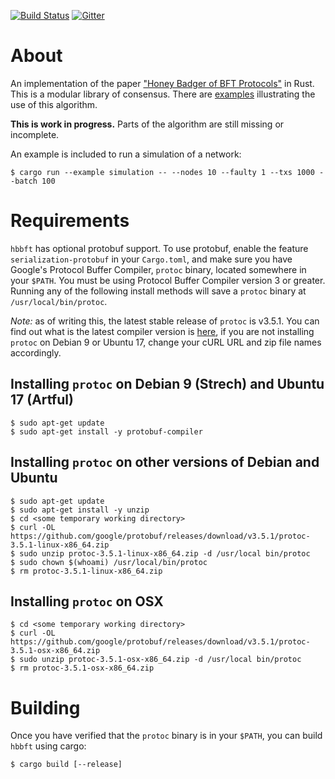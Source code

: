[![Build Status](https://travis-ci.com/poanetwork/hbbft.svg?branch=master)](https://travis-ci.com/poanetwork/hbbft) 
[![Gitter](https://badges.gitter.im/poanetwork/hbbft.svg)](https://gitter.im/poanetwork/hbbft?utm_source=badge&utm_medium=badge&utm_campaign=pr-badge)

# About

An implementation of the paper
["Honey Badger of BFT Protocols"](https://eprint.iacr.org/2016/199.pdf)
in Rust. This is a modular library of consensus. There are
[examples](./examples/README.md) illustrating the use of this algorithm.

**This is work in progress.** Parts of the algorithm are still missing
or incomplete.

An example is included to run a simulation of a network:

    $ cargo run --example simulation -- --nodes 10 --faulty 1 --txs 1000 --batch 100

# Requirements

`hbbft` has optional protobuf support. To use protobuf, enable the feature
`serialization-protobuf` in your `Cargo.toml`, and make sure you have
Google's Protocol Buffer Compiler, `protoc` binary, located somewhere in
your `$PATH`. You must be using Protocol Buffer Compiler version 3 or greater.
Running any of the following install methods will save a `protoc` binary at
`/usr/local/bin/protoc`.

*Note:* as of writing this, the latest stable release of `protoc` is
v3.5.1. You can find out what is the latest compiler version is
[here](https://github.com/google/protobuf/releases), if you are not
installing `protoc` on Debian 9 or Ubuntu 17, change your cURL URL and zip
file names accordingly. 

## Installing `protoc` on Debian 9 (Strech) and Ubuntu 17 (Artful)

    $ sudo apt-get update
    $ sudo apt-get install -y protobuf-compiler

## Installing `protoc` on other versions of Debian and Ubuntu

    $ sudo apt-get update
    $ sudo apt-get install -y unzip
    $ cd <some temporary working directory>
    $ curl -OL https://github.com/google/protobuf/releases/download/v3.5.1/protoc-3.5.1-linux-x86_64.zip
    $ sudo unzip protoc-3.5.1-linux-x86_64.zip -d /usr/local bin/protoc
    $ sudo chown $(whoami) /usr/local/bin/protoc
    $ rm protoc-3.5.1-linux-x86_64.zip

## Installing `protoc` on OSX

    $ cd <some temporary working directory>
    $ curl -OL https://github.com/google/protobuf/releases/download/v3.5.1/protoc-3.5.1-osx-x86_64.zip
    $ sudo unzip protoc-3.5.1-osx-x86_64.zip -d /usr/local bin/protoc
    $ rm protoc-3.5.1-osx-x86_64.zip

# Building

Once you have verified that the `protoc` binary is in your `$PATH`, you can
build `hbbft` using cargo:

    $ cargo build [--release]

